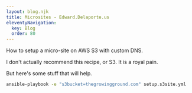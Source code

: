 ```yaml
---
layout: blog.njk
title: Microsites - Edward.Delaporte.us
eleventyNavigation:
  key: Blog 
  order: 80
---
```


How to setup a micro-site on AWS S3 with custom DNS.

I don't actually recommend this recipe, or S3. It is a royal pain.

But here's some stuff that will help.

```bash
ansible-playbook -e "s3bucket=thegrowingground.com" setup.s3site.yml
```